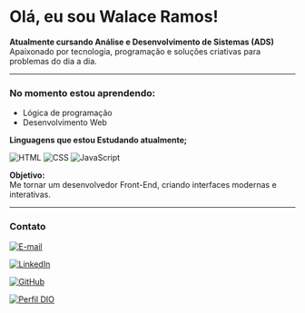 # Olá, eu sou Walace Ramos!

**Atualmente cursando Análise e Desenvolvimento de Sistemas (ADS)**  
Apaixonado por tecnologia, programação e soluções criativas para problemas do dia a dia.

---

### No momento estou aprendendo:
- Lógica de programação
- Desenvolvimento Web

**Linguagens que estou Estudando atualmente;**

![HTML](https://img.shields.io/badge/-HTML5-E34F26?logo=html5&logoColor=fff&style=flat-square)
![CSS](https://img.shields.io/badge/-CSS3-1572B6?logo=css3&logoColor=fff&style=flat-square)
![JavaScript](https://img.shields.io/badge/-JavaScript-F7DF1E?logo=javascript&logoColor=000&style=flat-square)

**Objetivo:**  
Me tornar um desenvolvedor Front-End, criando interfaces modernas e interativas.

---

### Contato
[![E-mail](https://img.shields.io/badge/-Email-0077B5?style=for-the-badge&logo=microsoft-outlook&logoColor=white)](walaceramos23@hotmail.com)

[![LinkedIn](https://img.shields.io/badge/linkedin-%230077B5.svg?style=for-the-badge&logo=linkedin&logoColor=white)](https://www.linkedin.com/in/walace-ramos-b2b2862b3/)

[![GitHub](https://img.shields.io/badge/GitHub-0077B5?style=for-the-badge&logo=github&logoColor=white)](https://github.com/walaceeramos)  

[![Perfil DIO](https://img.shields.io/badge/-Meu%20Perfil%20na%20DIO-0077B5?style=for-the-badge&logo=gitbook&logoColor=white)](https://www.dio.me/users/walaceramos23)